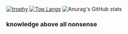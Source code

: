 [![trophy](https://github-profile-trophy.vercel.app/?username=wayne42&theme=oldie&column=7)](https://github.com/ryo-ma/github-profile-trophy)
[![Top Langs](https://github-readme-stats.vercel.app/api/top-langs/?username=wayne42t&langs_count=10&layout=default&bg_color=30,e96443,904e95&title_color=fff&text_color=fff)](https://github.com/anuraghazra/github-readme-stats)
![Anurag's GitHub stats](https://github-readme-stats.vercel.app/api?username=wayne42&show_icons=true&bg_color=30,e96443,904e95&title_color=fff&text_color=fff)
### knowledge above all nonsense

<!--

&bg_color=42,#d9a7c7,#fffcdc

**Wayne42/wayne42** is a ✨ _special_ ✨ repository because its `README.md` (this file) appears on your GitHub profile.

Here are some ideas to get you started:

- 🔭 I’m currently working on ...
- 🌱 I’m currently learning ...
- 👯 I’m looking to collaborate on ...
- 🤔 I’m looking for help with ...
- 💬 Ask me about ...
- 📫 How to reach me: ...
- 😄 Pronouns: ...
- ⚡ Fun fact: ...
-->
